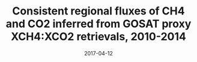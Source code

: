 ---
title: "Consistent regional fluxes of CH4 and CO2 inferred from GOSAT proxy XCH4:XCO2 retrievals, 2010-2014"
collection: publications
permalink: /publication/2017-04-12-Feng
date: 2017-04-12
venue: 'Atmospheric Chemistry and Physics'
paperurl: 'https://doi.org/doi:10.5194/acp-17-4781-2017'
citation: '<b>30</b> - Feng L., Palmer P.I., Bosch H., Parker R.J., Webb A.J. et al., Consistent regional fluxes of CH4 and CO2 inferred from GOSAT proxy XCH4:XCO2 retrievals, 2010-2014, Atmospheric Chemistry and Physics, 17, 4781-4797, (2017-04-12). <a href=&quot;https://doi.org/doi:10.5194/acp-17-4781-2017&quot;>doi:10.5194/acp-17-4781-2017</a> (cited 22 times)

'
---